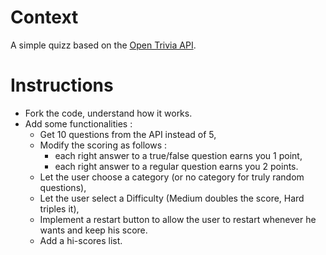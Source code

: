 # Context

A simple quizz based on the [Open Trivia API](https://opentdb.com/api_config.php).

# Instructions

- Fork the code, understand how it works.
- Add some functionalities :
  - Get 10 questions from the API instead of 5,
  - Modify the scoring as follows :
    - each right answer to a true/false question earns you 1 point,
    - each right answer to a regular question earns you 2 points.
  - Let the user choose a category (or no category for truly random questions),
  - Let the user select a Difficulty (Medium doubles the score, Hard triples it),
  - Implement a restart button to allow the user to restart whenever he wants and keep his score.
  - Add a hi-scores list.
